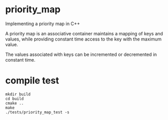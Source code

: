 # priority_map
Implementing a priority map in C++

A priority map is an associative container maintains a mapping of keys and values, while providing constant time access to the key with the maximum value.

The values associated with keys can be incremented or decremented in constant time.

# compile test
```
mkdir build
cd build
cmake ..
make
./tests/priority_map_test -s
```
